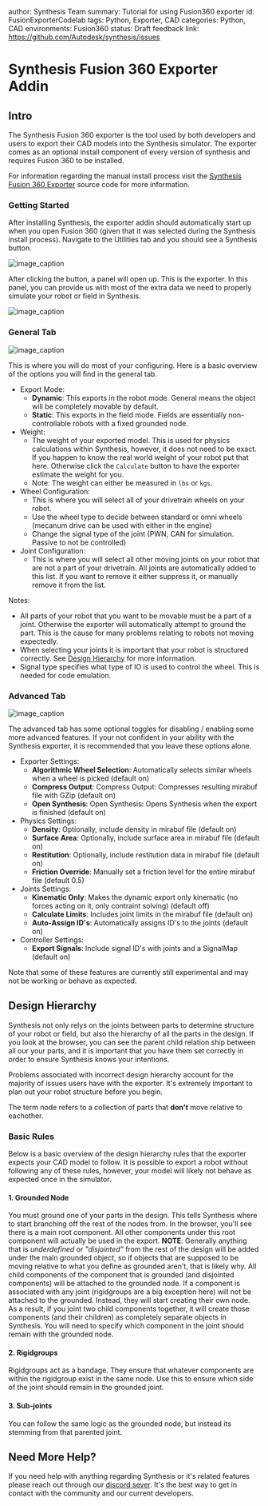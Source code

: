 author: Synthesis Team
summary: Tutorial for using Fusion360 exporter
id: FusionExporterCodelab
tags: Python, Exporter, CAD
categories: Python, CAD
environments: Fusion360
status: Draft
feedback link: https://github.com/Autodesk/synthesis/issues

# Synthesis Fusion 360 Exporter Addin

## Intro

The Synthesis Fusion 360 exporter is the tool used by both developers and users to export their CAD models into the Synthesis simulator. The exporter comes as an optional install component of every version of synthesis and requires Fusion 360 to be installed.

For information regarding the manual install process visit the [Synthesis Fusion 360 Exporter](https://github.com/Autodesk/synthesis/tree/master/exporter) source code for more information.

### Getting Started

After installing Synthesis, the exporter addin should automatically start up when you open Fusion 360 (given that it was selected during the Synthesis install process). Navigate to the Utilities tab and you should see a Synthesis button.

![image_caption](img/fusion/exporter-button.png)

After clicking the button, a panel will open up. This is the exporter. In this panel, you can provide us with most of the extra data we need to properly simulate your robot or field in Synthesis.

![image_caption](img/fusion/exporter-panel.png)

### General Tab

![image_caption](img/fusion/exporter-general.png)

This is where you will do most of your configuring. Here is a basic overview of the options you will find in the general tab.

- Export Mode:
  - **Dynamic**: This exports in the robot mode. General means the object will be completely movable by default.
  - **Static**: This exports in the field mode. Fields are essentially non-controllable robots with a fixed grounded node.
- Weight:
  - The weight of your exported model. This is used for physics calculations within Synthesis, however, it does not need to be exact. If you happen to know the real world weight of your robot put that here. Otherwise click the `Calculate` button to have the exporter estimate the weight for you.
  - Note: The weight can either be measured in `lbs` or `kgs`.
- Wheel Configuration:
  - This is where you will select all of your drivetrain wheels on your robot.
  - Use the wheel type to decide between standard or omni wheels (mecanum drive can be used with either in the engine)
  - Change the signal type of the joint (PWN, CAN for simulation. Passive to not be controlled)
- Joint Configuration:
  - This is where you will select all other moving joints on your robot that are not a part of your drivetrain. All joints are automatically added to this list. If you want to remove it either suppress it, or manually remove it from the list.

Notes:

- All parts of your robot that you want to be movable must be a part of a joint. Otherwise the exporter will automatically attempt to ground the part. This is the cause for many problems relating to robots not moving expectedly.
- When selecting your joints it is important that your robot is structured correctly. See [Design Hierarchy](#design-hierarchy) for more information.
- Signal type specifies what type of IO is used to control the wheel. This is needed for code emulation.

### Advanced Tab

![image_caption](img/fusion/exporter-advanced.png)

The advanced tab has some optional toggles for disabling / enabling some more advanced features. If your not confident in your ability with the Synthesis exporter, it is recommended that you leave these options alone.

- Exporter Settings:
  - **Algorithmic Wheel Selection**: Automatically selects similar wheels when a wheel is picked (default on)
  - **Compress Output**: Compress Output: Compresses resulting mirabuf file with GZip (default on)
  - **Open Synthesis**: Open Synthesis: Opens Synthesis when the export is finished (default on)
- Physics Settings:
  - **Density**: Optionally, include density in mirabuf file (default on)
  - **Surface Area**: Optionally, include surface area in mirabuf file (default on)
  - **Restitution**: Optionally, include restitution data in mirabuf file (default on)
  - **Friction Override**: Manually set a friction level for the entire mirabuf file (default 0.5)
- Joints Settings:
  - **Kinematic Only**: Makes the dynamic export only kinematic (no forces acting on it, only contraint solving) (default off)
  - **Calculate Limits**: Includes joint limits in the mirabuf file (default on) 
  - **Auto-Assign ID's**: Automatically assigns ID's to the joints (default on)
- Controller Settings:
  - **Export Signals**: Include signal ID's with joints and a SignalMap (default on)

Note that some of these features are currently still experimental and may not be working or behave as expected.

## Design Hierarchy

Synthesis not only relys on the joints between parts to determine structure of your robot or field, but also the hierarchy of all the parts in the design. If you look at the browser, you can see the parent child relation ship between all our your parts, and it is important that you have them set correctly in order to ensure Synthesis knows your intentions.

Problems associated with incorrect design hierarchy account for the majority of issues users have with the exporter. It's extremely important to plan out your robot structure before you begin.

The term node refers to a collection of parts that **don't** move relative to eachother.

### Basic Rules

Below is a basic overview of the design hierarchy rules that the exporter expects your CAD model to follow. It is possible to export a robot without following any of these rules, however, your model will likely not behave as expected once in the simulator.

#### 1. Grounded Node

You must ground one of your parts in the design. This tells Synthesis where to start branching off the rest of the nodes from. In the browser, you'll see there is a main root component. All other components under this root component will actually be used in the export. **NOTE**: Generally anything that is *underdefined* or *"disjointed"* from the rest of the design will be added under the main grounded object, so if objects that are supposed to be moving relative to what you define as grounded aren't, that is likely why.
All child components of the component that is grounded (and disjointed components) will be attached to the grounded node. If a component is associated with any joint (rigidgroups are a big exception here) will not be attached to the grounded. Instead, they will start creating their own node. As a result, if you joint two child components together, it will create those components (and their children) as completely separate objects in Synthesis. You will need to specify which component in the joint should remain with the grounded node.

#### 2. Rigidgroups

Rigidgroups act as a bandage. They ensure that whatever components are within the rigidgroup exist in the same node. Use this to ensure which side of the joint should remain in the grounded joint.

#### 3. Sub-joints

You can follow the same logic as the grounded node, but instead its stemming from that parented joint.

## Need More Help?

If you need help with anything regarding Synthesis or it's related features please reach out through our
[discord sever](https://www.discord.gg/hHcF9AVgZA). It's the best way to get in contact with the community and our current developers.
